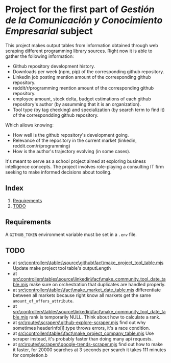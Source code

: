 # Project for the first part of *Gestión de la Comunicación y Conocimiento Empresarial* subject

This project makes output tables from information obtained through web scraping different programming library sources. Right now it is able to gather the following information:

- Github repository development history.
- Downloads per week (npm, pip) of the corresponding github repository.
- Linkedin job posting mention amount of the corresponding github repository.
- reddit/r/programming mention amount of the corresponding github repository.
- employee amount, stock delta, budget estimations of each github repository's author (by assumming that it is an organization).
- Tool type (by tag checking) and specialization (by search term to find it) of the correspondding github repository.

Which allows knowing:
+ How well is the github repository's development going.
+ Relevance of the repository in the current market (linkedin, reddit.com/r/programming)
+ How is the author's trajectory evolving (in some cases).

It's meant to serve as a school project aimed at exploring business intelligence concepts. The project involves role-playing a consulting IT firm seeking to make informed decisions about tooling.

## Index

 1. [Requirements](#requirements)
 2. [TODO](#todo)

## Requirements

A `GITHUB_TOKEN` environment variable must be set in a `.env` file.

## TODO

 - at [src\controllers\tables\source\github\fact\make_project_tool_table.mjs](src\controllers\tables\source\github\fact\make_project_tool_table.mjs) Update make project tool table's outputLength 
 - at [src\controllers\tables\source\linkedin\fact\make_community_tool_date_table.mjs](src\controllers\tables\source\linkedin\fact\make_community_tool_date_table.mjs) make sure on orchestration that duplicates are handled properly.
 - at [src\controllers\tables\fact\make_market_date_table.mjs](src\controllers\tables\source\linkedin\fact\make_market_date_table.mjs) differentiate between all markets because right know all markets get the same `amount_of_offers_attribute`.
 - at [src\controllers\tables\source\linkedin\fact\make_community_tool_date_table.mjs](src\controllers\tables\source\linkedin\fact\make_community_tool_date_table.mjs) rank is temporarily NULL. Think about how to calculate a rank.
 - at [src\routes\scrapers\github-explore-scraper.mjs](src\routes\scrapers\github-explore-scraper.mjs) find out why sometimes headerInfo[i].type throws errors, it's a race condition.
 - at [src\controllers\tables\fact\make_project_company_table.mjs](src\controllers\tables\fact\make_project_company_table.mjs) Use scraper instead, it's probably faster than doing many api requests.
 - at [src\routes\scrapers\google-trends-scraper.mjs](src\routes\scrapers\google-trends-scraper.mjs) find out how to make it faster, for 20000 searches at 3 seconds per search it takes 111 minutes for completion.b
